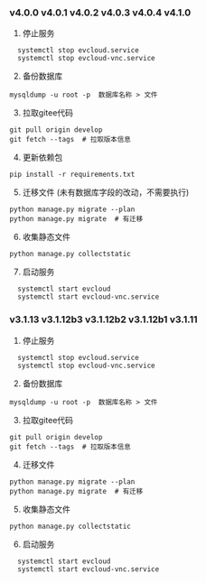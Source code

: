 ### v4.0.0 v4.0.1 v4.0.2 v4.0.3 v4.0.4 v4.1.0
1. 停止服务 
```shell
  systemctl stop evcloud.service
  systemctl stop evcloud-vnc.service 
```
2. 备份数据库
```shell
mysqldump -u root -p  数据库名称 > 文件
```
3. 拉取gitee代码
```shell
git pull origin develop
git fetch --tags  # 拉取版本信息
```

4. 更新依赖包
```shell
pip install -r requirements.txt
```

5. 迁移文件 (未有数据库字段的改动，不需要执行)
```shell
python manage.py migrate --plan  
python manage.py migrate  # 有迁移
```

6. 收集静态文件
```shell
python manage.py collectstatic 
```

7. 启动服务 
```shell
  systemctl start evcloud
  systemctl start evcloud-vnc.service 
```


### v3.1.13 v3.1.12b3 v3.1.12b2 v3.1.12b1 v3.1.11
1. 停止服务 
```shell
  systemctl stop evcloud.service
  systemctl stop evcloud-vnc.service 
```
2. 备份数据库
```shell
mysqldump -u root -p  数据库名称 > 文件
```
3. 拉取gitee代码
```shell
git pull origin develop
git fetch --tags  # 拉取版本信息
```

4. 迁移文件
```shell
python manage.py migrate --plan  
python manage.py migrate  # 有迁移
```

5. 收集静态文件
```shell
python manage.py collectstatic 
```

6. 启动服务 
```shell
  systemctl start evcloud
  systemctl start evcloud-vnc.service 
```